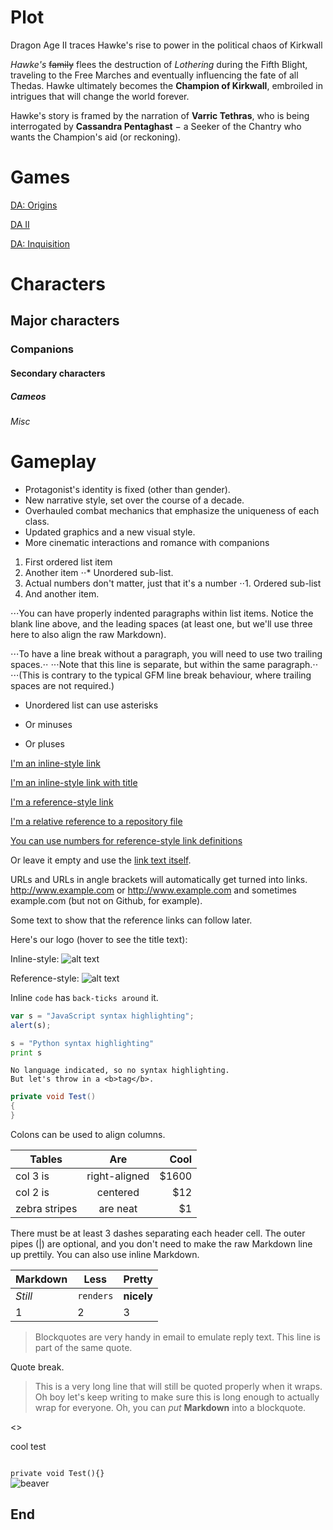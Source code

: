 [//]: # (title: Dragon Age 2)
<include src="ReuseMe.xml" include-id="reuse_DA_img"/>
# Plot

<tip>
<p>
Dragon Age II traces Hawke's rise to power in the political chaos of Kirkwall
</p>
</tip>

*Hawke's* ~~family~~ flees the destruction of _Lothering_ during the Fifth Blight, traveling to the Free Marches and eventually influencing the fate of all Thedas. Hawke ultimately becomes the **Champion of __Kirkwall__**, embroiled in intrigues that will change the world forever.

Hawke's story is framed by the narration of **Varric Tethras**, who is being interrogated by __Cassandra Pentaghast__ − a Seeker of the Chantry who wants the Champion's aid (or reckoning).

# Games

[DA: Origins](Dragon_Age__Origins.xml)

[DA II](Dragon_Age_2.md)

[DA: Inquisition](Dragon_Age__Inquisition.md)

# Characters
## Major characters
### Companions
#### Secondary characters
##### Cameos
###### Misc

Gameplay
======

* Protagonist's identity is fixed (other than gender).
* New narrative style, set over the course of a decade.
* Overhauled combat mechanics that emphasize the uniqueness of each class.
* Updated graphics and a new visual style. 
* More cinematic interactions and romance with companions



1. First ordered list item
2. Another item
   ⋅⋅* Unordered sub-list.
1. Actual numbers don't matter, just that it's a number
   ⋅⋅1. Ordered sub-list
4. And another item.

⋅⋅⋅You can have properly indented paragraphs within list items. Notice the blank line above, and the leading spaces (at least one, but we'll use three here to also align the raw Markdown).

⋅⋅⋅To have a line break without a paragraph, you will need to use two trailing spaces.⋅⋅
⋅⋅⋅Note that this line is separate, but within the same paragraph.⋅⋅
⋅⋅⋅(This is contrary to the typical GFM line break behaviour, where trailing spaces are not required.)

* Unordered list can use asterisks
- Or minuses
+ Or pluses

[I'm an inline-style link](https://www.google.com)

[I'm an inline-style link with title](https://www.google.com "Google's Homepage")

[I'm a reference-style link][Arbitrary case-insensitive reference text]

[I'm a relative reference to a repository file](md1.md)

[You can use numbers for reference-style link definitions][1]

Or leave it empty and use the [link text itself].

URLs and URLs in angle brackets will automatically get turned into links.
http://www.example.com or <http://www.example.com> and sometimes
example.com (but not on Github, for example).

Some text to show that the reference links can follow later.

[arbitrary case-insensitive reference text]: https://www.mozilla.org
[1]: http://slashdot.org
[link text itself]: http://www.reddit.com

Here's our logo (hover to see the title text):

Inline-style:
![alt text](crow.png  "Logo Title Text 1")

Reference-style:
![alt text][logo]

[logo]: crow.png "Logo Title Text 2"

Inline `code` has `back-ticks around` it.

```javascript
var s = "JavaScript syntax highlighting";
alert(s);
```

```python
s = "Python syntax highlighting"
print s
```

```
No language indicated, so no syntax highlighting. 
But let's throw in a <b>tag</b>.
```

```C#
private void Test()
{
}
```

Colons can be used to align columns.

| Tables        | Are           | Cool  |
| ------------- |:-------------:| -----:|
| col 3 is      | right-aligned | $1600 |
| col 2 is      | centered      |   $12 |
| zebra stripes | are neat      |    $1 |

There must be at least 3 dashes separating each header cell.
The outer pipes (|) are optional, and you don't need to make the
raw Markdown line up prettily. You can also use inline Markdown.

Markdown | Less | Pretty
--- | --- | ---
*Still* | `renders` | **nicely**
1 | 2 | 3

> Blockquotes are very handy in email to emulate reply text.
> This line is part of the same quote.

Quote break.

> This is a very long line that will still be quoted properly when it wraps. Oh boy let's keep writing to make sure this is long enough to actually wrap for everyone. Oh, you can *put* **Markdown** into a blockquote.

<>

<p> cool test <a href="md4.md"></a></p>
<code lang="">
private void Test<T>(){}
</code>
<img src="beaver.jpg" alt="beaver" animated="true"/>

## End
